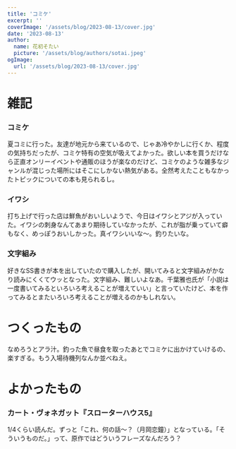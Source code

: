 ```yaml
---
title: 'コミケ'
excerpt: ''
coverImage: '/assets/blog/2023-08-13/cover.jpg'
date: '2023-08-13'
author:
  name: 花初そたい
  picture: '/assets/blog/authors/sotai.jpeg'
ogImage:
  url: '/assets/blog/2023-08-13/cover.jpg'
---
```

# 雑記
### コミケ
夏コミに行った。友達が地元から来ているので、じゃあ冷やかしに行くか、程度の気持ちだったが、コミケ特有の空気が吸えてよかった。欲しい本を買うだけなら正直オンリーイベントや通販のほうが楽なのだけど、コミケのような雑多なジャンルが混じった場所にはそこにしかない熱気がある。全然考えたこともなかったトピックについての本も見られるし。

### イワシ
打ち上げで行った店は鮮魚がおいしいようで、今日はイワシとアジが入っていた。イワシの刺身なんてあまり期待していなかったが、これが脂が乗っていて癖もなく、めっぽうおいしかった。真イワシいいな～。釣りたいな。

### 文字組み
好きなSS書きが本を出していたので購入したが、開いてみると文字組みがかなり読みにくくてウッとなった。文字組み、難しいよなあ。千葉雅也氏が「小説は一度書いてみるといろいろ考えることが増えていい」と言っていたけど、本を作ってみるとまたいろいろ考えることが増えるのかもしれない。

# つくったもの
なめろうとアラ汁。釣った魚で昼食を取ったあとでコミケに出かけていけるの、楽すぎる。もう入場待機列なんか並べねえ。

# よかったもの
### カート・ヴォネガット『スローターハウス5』
1/4くらい読んだ。ずっと「これ、何の話～？（月岡恋鐘）」となっている。「そういうものだ。」って、原作ではどういうフレーズなんだろう？